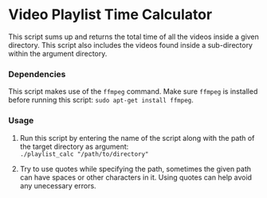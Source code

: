 # Video Playlist Time Calculator

This script sums up and returns the total time of all the videos inside a given directory. This script also includes the videos found inside a sub-directory within the argument directory.

### Dependencies
This script makes use of the `ffmpeg` command. Make sure `ffmpeg` is installed before running this script: `sudo apt-get install ffmpeg`.

### Usage
1. Run this script by entering the name of the script along with the path of the target directory as argument:  
`./playlist_calc "/path/to/directory"`

2. Try to use quotes while specifying the path, sometimes the given path can have spaces or other characters in it. Using quotes can help avoid any unecessary errors.
